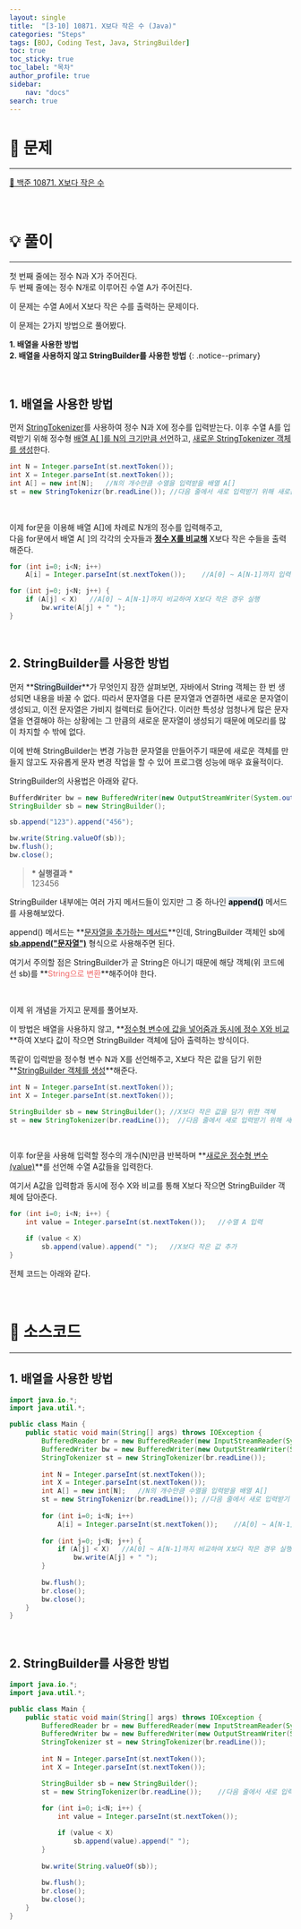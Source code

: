 ```yaml
---
layout: single
title:  "[3-10] 10871. X보다 작은 수 (Java)"
categories: "Steps" 
tags: [BOJ, Coding Test, Java, StringBuilder]
toc: true
toc_sticky: true
toc_label: "목차"
author_profile: true
sidebar:
    nav: "docs"
search: true
---
```


# 🔎 문제
<hr/>

[🔗 백준 10871. X보다 작은 수](https://www.acmicpc.net/problem/10871)
<br/><br/><br/>

# 💡 풀이
<hr/>

첫 번째 줄에는 정수 N과 X가 주어진다.<br>
두 번째 줄에는 정수 N개로 이루어진 수열 A가 주어진다.

이 문제는 수열 A에서 X보다 작은 수를 출력하는 문제이다.

이 문제는 2가지 방법으로 풀어봤다.

**1\. 배열을 사용한 방법**<br>
**2\. 배열을 사용하지 않고 StringBuilder를 사용한 방법**
{: .notice--primary}

<br>

## 1. 배열을 사용한 방법

먼저 <u>StringTokenizer</u>를 사용하여 정수 N과 X에 정수를 입력받는다. 이후 수열 A를 입력받기 위해 정수형 <u>배열 A[ ]를 N의 크기만큼 선언</u>하고, <u>새로운 StringTokenizer 객체를 생성</u>한다.

```java
int N = Integer.parseInt(st.nextToken());
int X = Integer.parseInt(st.nextToken());
int A[] = new int[N];   //N의 개수만큼 수열을 입력받을 배열 A[]
st = new StringTokenizr(br.readLine()); //다음 줄에서 새로 입력받기 위해 새로운 StringTokenizer 객체 생성
```

<br>

이제 for문을 이용해 배열 A[]에 차례로 N개의 정수를 입력해주고,<br>
다음 for문에서 배열 A[ ]의 각각의 숫자들과 **<u>정수 X를 비교해</u>** X보다 작은 수들을 출력해준다.

```java
for (int i=0; i<N; i++)
    A[i] = Integer.parseInt(st.nextToken());    //A[0] ~ A[N-1]까지 입력

for (int j=0; j<N; j++) {
    if (A[j] < X)   //A[0] ~ A[N-1]까지 비교하여 X보다 작은 경우 실행
        bw.write(A[j] + " ");
}
```

<br>

## 2. StringBuilder를 사용한 방법

먼저 **<mark style='background-color: #E1EAF3'>StringBuilder</mark>**가 무엇인지 잠깐 살펴보면, 자바에서 String 객체는 한 번 생성되면 내용을 바꿀 수 없다. 따라서 문자열을 다른 문자열과 연결하면 새로운 문자열이 생성되고, 이전 문자열은 가비지 컬렉터로 들어간다. 이러한 특성상 엄청나게 많은 문자열을 연결해야 하는 상황에는 그 만큼의 새로운 문자열이 생성되기 때문에 메모리를 많이 차지할 수 밖에 없다.

이에 반해 StringBuilder는 변경 가능한 문자열을 만들어주기 때문에 새로운 객체를 만들지 않고도 자유롭게 문자 변경 작업을 할 수 있어 프로그램 성능에 매우 효율적이다.

StringBuilder의 사용법은 아래와 같다.

```java
BufferdWriter bw = new BufferedWriter(new OutputStreamWriter(System.out));
StringBuilder sb = new StringBuilder();

sb.append("123").append("456");

bw.write(String.valueOf(sb));
bw.flush();
bw.close();
```

> **\* 실행결과 \***<br/>
> 123456<br/>

StringBuilder 내부에는 여러 가지 메서드들이 있지만 그 중 하나인 **<mark style='background-color: #E1EAF3'>append()</mark>** 메서드를 사용해보았다.

append() 메서드는 **<u>문자열을 추가하는 메서드</u>**인데, StringBuilder 객체인 sb에 **<u>sb.append("문자열")</u>** 형식으로 사용해주면 된다.

여기서 주의할 점은 StringBuilder가 곧 String은 아니기 때문에  해당 객체(위 코드에선 sb)를 **<span style='color: #F06666'>String으로 변환</span>**해주어야 한다.

<br>

이제 위 개념을 가지고 문제를 풀어보자.

이 방법은 배열을 사용하지 않고, **<u>정수형 변수에 값을 넣어줌과 동시에 정수 X와 비교</u>**하여 X보다 값이 작으면 StringBuilder 객체에 담아 출력하는 방식이다.

똑같이 입력받을 정수형 변수 N과 X를 선언해주고, X보다 작은 값을 담기 위한 **<u>StringBuilder 객체를 생성</u>**해준다.

```java
int N = Integer.parseInt(st.nextToken());
int X = Integer.parseInt(st.nextToken());

StringBuilder sb = new StringBuilder(); //X보다 작은 값을 담기 위한 객체
st = new StringTokenizer(br.readLine());  //다음 줄에서 새로 입력받기 위해 새로운 StringTokenizer 객체 생성
```

<br>

이후 for문을 사용해 입력할 정수의 개수(N)만큼 반복하며 **<u>새로운 정수형 변수(value)</u>**를 선언해 수열 A값들을 입력한다.

여기서 A값을 입력함과 동시에 정수 X와 비교를 통해 X보다 작으면 StringBuilder 객체에 담아준다.

```java
for (int i=0; i<N; i++) {
    int value = Integer.parseInt(st.nextToken());   //수열 A 입력

    if (value < X)
        sb.append(value).append(" ");   //X보다 작은 값 추가
}
```

전체 코드는 아래와 같다.
<br/><br/><br/>

# 📃 소스코드
<hr/>

## 1. 배열을 사용한 방법

```java
import java.io.*;
import java.util.*;

public class Main {
    public static void main(String[] args) throws IOException {
    	BufferedReader br = new BufferedReader(new InputStreamReader(System.in));
    	BufferedWriter bw = new BufferedWriter(new OutputStreamWriter(System.out));
    	StringTokenizer st = new StringTokenizer(br.readLine());
		
    	int N = Integer.parseInt(st.nextToken());
    	int X = Integer.parseInt(st.nextToken());
    	int A[] = new int[N];   //N의 개수만큼 수열을 입력받을 배열 A[]
        st = new StringTokenizr(br.readLine()); //다음 줄에서 새로 입력받기 위해 새로운 StringTokenizer 객체 생성
    	
    	for (int i=0; i<N; i++)
            A[i] = Integer.parseInt(st.nextToken());    //A[0] ~ A[N-1]까지 입력
    	
    	for (int j=0; j<N; j++) {
            if (A[j] < X)   //A[0] ~ A[N-1]까지 비교하여 X보다 작은 경우 실행
                bw.write(A[j] + " ");
    	}
    	
    	bw.flush();
    	br.close();
    	bw.close();
    }    	
}
```

<br>

## 2. StringBuilder를 사용한 방법

```java
import java.io.*;
import java.util.*;

public class Main {
    public static void main(String[] args) throws IOException {
    	BufferedReader br = new BufferedReader(new InputStreamReader(System.in));
    	BufferedWriter bw = new BufferedWriter(new OutputStreamWriter(System.out));
    	StringTokenizer st = new StringTokenizer(br.readLine());
		
    	int N = Integer.parseInt(st.nextToken());
    	int X = Integer.parseInt(st.nextToken());    	

        StringBuilder sb = new StringBuilder();
    	st = new StringTokenizer(br.readLine());    //다음 줄에서 새로 입력받기 위해 새로운 StringTokenizer 객체 생성
    	
    	for (int i=0; i<N; i++) {
            int value = Integer.parseInt(st.nextToken());

            if (value < X)
                sb.append(value).append(" ");
    	}
    	
    	bw.write(String.valueOf(sb));
    	
    	bw.flush();
    	br.close();
    	bw.close();
    }    	
}
```